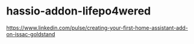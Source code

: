 # hassio-addon-lifepo4wered


https://www.linkedin.com/pulse/creating-your-first-home-assistant-add-on-issac-goldstand
